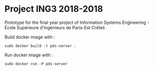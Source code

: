 # Project ING3 2018-2018

Prototype for the final year project of Information Systems Engineering - École Supérieure d'Ingénieurs de Paris-Est Créteil.


Build docker image with :

`sudo docker build -t pds-server .`

Run docker image with :

`sudo docker run -P pds-server`
